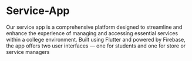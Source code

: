 # Service-App
Our service app is a comprehensive platform designed to streamline and enhance the experience of managing and accessing essential services within a college environment. Built using Flutter and powered by Firebase, the app offers two user interfaces — one for students and one for store or service managers

